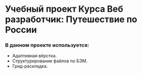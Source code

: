 # Учебный проект Курса Веб разработчик: Путешествие по России

### В данном проекте используется:
* Адаптивная вёрстка.
* Структурирование файлов по БЭМ.
* Грид-раскладка.